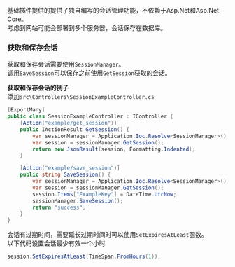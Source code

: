 基础插件提供的提供了独自编写的会话管理功能，不依赖于Asp.Net和Asp.Net Core。<br/>
考虑到网站可能会部署到多个服务器，会话保存在数据库。<br/>

### 获取和保存会话

获取和保存会话需要使用`SessionManager`。<br/>
调用`SaveSession`可以保存之前使用`GetSession`获取的会话。<br/>

**获取和保存会话的例子**<br/>
添加`src\Controllers\SessionExampleController.cs`<br/>
``` csharp
[ExportMany]
public class SessionExampleController : IController {
	[Action("example/get_session")]
	public IActionResult GetSession() {
		var sessionManager = Application.Ioc.Resolve<SessionManager>();
		var session = sessionManager.GetSession();
		return new JsonResult(session, Formatting.Indented);
	}

	[Action("example/save_session")]
	public string SaveSession() {
		var sessionManager = Application.Ioc.Resolve<SessionManager>();
		var session = sessionManager.GetSession();
		session.Items["ExampleKey"] = DateTime.UtcNow;
		sessionManager.SaveSession();
		return "success";
	}
}
```

会话有过期时间，需要延长过期时间时可以使用`SetExpiresAtLeast`函数。<br/>
以下代码设置会话最少有效一个小时<br/>
``` csharp
session.SetExpiresAtLeast(TimeSpan.FromHours(1));
```
